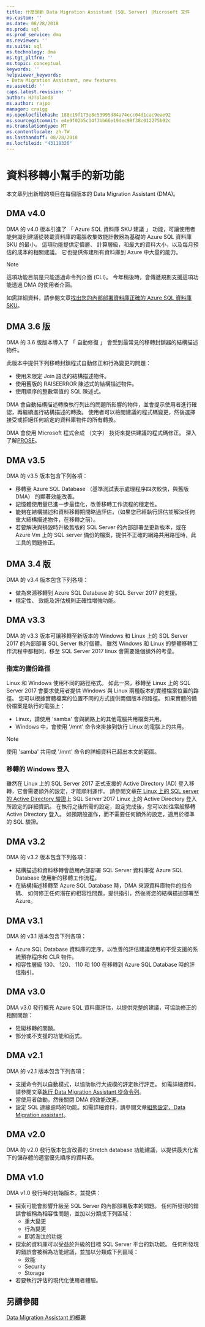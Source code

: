 ```yaml
---
title: 什麼是新 Data Migration Assistant (SQL Server) |Microsoft 文件
ms.custom: ''
ms.date: 08/28/2018
ms.prod: sql
ms.prod_service: dma
ms.reviewer: ''
ms.suite: sql
ms.technology: dma
ms.tgt_pltfrm: ''
ms.topic: conceptual
keywords: ''
helpviewer_keywords:
- Data Migration Assistant, new features
ms.assetid: ''
caps.latest.revision: ''
author: HJToland3
ms.author: rajpo
manager: craigg
ms.openlocfilehash: 188c19f173e8c53995d84a74ecc04d1cac9eae92
ms.sourcegitcommit: e4e9f02b5c14f3bb66e19dec98f38c012275b92c
ms.translationtype: MT
ms.contentlocale: zh-TW
ms.lasthandoff: 08/28/2018
ms.locfileid: "43118326"
---
```

# <a name="whats-new-in-data-migration-assistant"></a>資料移轉小幫手的新功能
本文章列出新增的項目在每個版本的 Data Migration Assistant (DMA)。

## <a name="dma-v40"></a>DMA v4.0
DMA 的 v4.0 版本引進了 「 Azure SQL 資料庫 SKU 建議 」 功能，可讓使用者能夠識別建議從裝載資料庫的電腦收集效能計數器為基礎的 Azure SQL 資料庫 SKU 的最小。 這項功能提供定價層、 計算層級，和最大的資料大小，以及每月預估的成本的相關建議。 它也提供佈建所有資料庫到 Azure 中大量的能力。

> [!NOTE]
> 這項功能目前是只能透過命令列介面 (CLI)。 今年稍後時，會傳遞規劃支援這項功能透過 DMA 的使用者介面。

如需詳細資料，請參閱文章[找出您的內部部署資料庫正確的 Azure SQL 資料庫 SKU](dma-sku-recommend-sql-db.md)。

## <a name="dma-v36"></a>DMA 3.6 版
DMA 的 3.6 版版本導入了 「 自動修復 」 會受到最常見的移轉封鎖器的結構描述物件。

此版本中提供下列移轉封鎖程式自動修正和行為變更的問題：
- 使用未限定 Join 語法的結構描述物件。
- 使用舊版的 RAISEERROR 陳述式的結構描述物件。
- 使用順序的整數常值的 SQL 陳述式。

DMA 會自動結構描述轉換執行列出的問題所影響的物件，並會提示使用者進行確認，再繼續進行結構描述的轉換。 使用者可以檢閱建議的程式碼變更，然後選擇接受或拒絕任何給定的資料庫物件的所有轉換。

DMA 會使用 Microsoft 程式合成 （文字） 技術來提供建議的程式碼修正。 深入了解[PROSE](https://microsoft.github.io/prose/)。

## <a name="dma-v35"></a>DMA v3.5
DMA 的 v3.5 版本包含下列各項：
- 移轉至 Azure SQL Database （基準測試表示處理程序四次較快，與舊版 DMA） 的顯著效能改善。
- 記憶體使用量已進一步最佳化，改善移轉工作流程的穩定性。
- 能夠在結構描述和資料移轉期間略過評估，（如果您已經執行評估並解決任何重大結構描述物件，在移轉之前）。
- 若要解決與損毀時升級舊版的 SQL Server 的內部部署至更新版本，或在 Azure Vm 上的 SQL server 備份的檔案，提供不正確的網路共用路徑時，此工具的問題修正。

## <a name="dma-v34"></a>DMA 3.4 版
DMA 的 v3.4 版本包含下列各項：
- 做為來源移轉到 Azure SQL Database 的 SQL Server 2017 的支援。
- 穩定性、 效能及評估規則正確性增強功能。

## <a name="dma-v33"></a>DMA v3.3
DMA 的 v3.3 版本可讓移轉至新版本的 Windows 和 Linux 上的 SQL Server 2017 的內部部署 SQL Server 執行個體。 雖然 Windows 和 Linux 的整體移轉工作流程中都相同，移至 SQL Server 2017 linux 會需要幾個額外的考量。

### <a name="specifying-the-back-up-path"></a>指定的備份路徑
Linux 和 Windows 使用不同的路徑格式。 如此一來，移轉至 Linux 上的 SQL Server 2017 會要求使用者提供 Windows 與 Linux 兩種版本的實體檔案位置的路徑。 您可以根據實體檔案的位置不同的方式提供兩個版本的路徑。
如果實體的備份檔案是執行的電腦上：
- Linux，請使用 'samba' 會與網路上的其他電腦共用檔案共用。
- Windows 中，會使用 '/mnt' 命令來掛接到執行 Linux 的電腦上的共用。

> [!NOTE]
> 使用 'samba' 共用或 '/mnt' 命令的詳細資料已超出本文的範圍。

### <a name="migrating-windows-logins"></a>移轉的 Windows 登入
雖然在 Linux 上的 SQL Server 2017 正式支援的 Active Directory (AD) 登入移轉，它會需要額外的設定，才能順利運作。 請參閱文章[在 Linux 上的 SQL server 的 Active Directory 驗證](https://docs.microsoft.com/sql/linux/sql-server-linux-active-directory-authentication)上 SQL Server 2017 Linux 上的 Active Directory 登入所設定的詳細資訊。 在執行之後所需的設定，設定完成後，您可以如往常般移轉 Active Directory 登入。 如預期般運作，而不需要任何額外的設定，適用於標準的 SQL 驗證。

## <a name="dma-v32"></a>DMA v3.2
DMA 的 v3.2 版本包含下列各項：

- 結構描述和資料移轉會啟用內部部署 SQL Server 資料庫從 Azure SQL Database 使用新的移轉工作流程。
- 在結構描述移轉至 Azure SQL Database 時，DMA 來源資料庫物件的指令碼、 如何修正任何潛在的相容性問題，提供指引，然後將您的結構描述部署至 Azure。

## <a name="dma-v31"></a>DMA v3.1
DMA 的 v3.1 版本包含下列各項：

- Azure SQL Database 資料庫的定序，以改善的評估建議使用的不受支援的系統預存程序和 CLR 物件。
- 相容性層級 130、 120、 110 和 100 在移轉到 Azure SQL Database 時的評估指引。

## <a name="dma-v30"></a>DMA v3.0
DMA v3.0 發行擴充 Azure SQL 資料庫評估，以提供完整的建議，可協助修正的相關問題：

- 阻礙移轉的問題。
- 部分或不支援的功能和函式。

## <a name="dma-v21"></a>DMA v2.1
DMA 的 v2.1 版本包含下列各項：
- 支援命令列以自動模式，以協助執行大規模的評定執行評定。 如需詳細資料，請參閱文章[執行 Data Migration Assistant 從命令列](dma-commandline.md)。
- 當使用者啟動，然後關閉 DMA 的效能改進。
- 設定 SQL 連線逾時的功能。如需詳細資料，請參閱文章[組態設定，Data Migration assistant](dma-configurationsettings.md)。

## <a name="dma-v20"></a>DMA v2.0
DMA 的 v2.0 發行版本包含改善的 Stretch database 功能建議，以提供最大化省下的儲存體的適當優先順序的資料表。

## <a name="dma-v10"></a>DMA v1.0
DMA v1.0 發行時的初始版本，並提供：
- 探索可能會影響升級至 SQL Server 的內部部署版本的問題。 任何所發現的錯誤會被稱為相容性問題，並加以分類成下列區域：
    - 重大變更
    - 行為變更
    - 即將淘汰的功能
- 探索的資料庫可以受益於升級的目標 SQL Server 平台的新功能。 任何所發現的錯誤會被稱為功能建議，並加以分類成下列區域：
    - 效能
    - Security
    - Storage
-   若要執行評估的現代化使用者體驗。

## <a name="see-also"></a>另請參閱
[Data Migration Assistant 的概觀](../dma/dma-overview.md)
